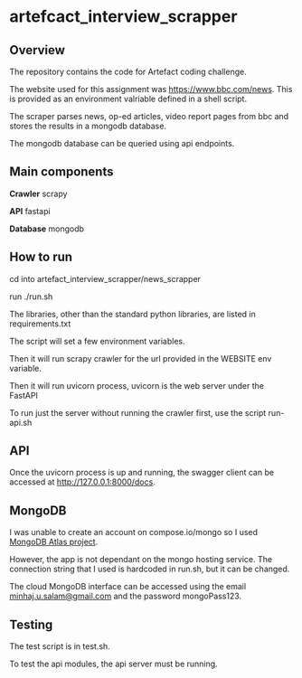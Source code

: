 # artefcact_interview_scrapper

## Overview

The repository contains the code for Artefact coding challenge. 

The website used for this assignment was https://www.bbc.com/news. This is provided as an environment valriable defined in a shell script.

The scraper parses news, op-ed articles, video report pages from bbc and stores the results in a mongodb database.

The mongodb database can be queried using api endpoints. 


## Main components
**Crawler** scrapy

**API** fastapi 

**Database** mongodb


## How to run

cd into artefact_interview_scrapper/news_scrapper

run ./run.sh


The libraries, other than the standard python libraries, are listed in requirements.txt

The script will set a few environment variables.  

Then it will run scrapy crawler for the url provided in the WEBSITE env variable.

Then it will run uvicorn process, uvicorn is the web server under the FastAPI


To run just the server without running the crawler first, use the script run-api.sh



## API

Once the uvicorn process is up and running, the swagger client can be accessed at http://127.0.0.1:8000/docs.



## MongoDB

I was unable to create an account on compose.io/mongo so I used [MongoDB Atlas project](http://cloud.mongodb.com/).

However, the app is not dependant on the mongo hosting service. The connection string that I used is hardcoded in run.sh, but it can be changed.

The cloud MongoDB interface can be accessed using the email minhaj.u.salam@gmail.com and the password mongoPass123.



## Testing

The test script is in test.sh.

To test the api modules, the api server must be running. 
